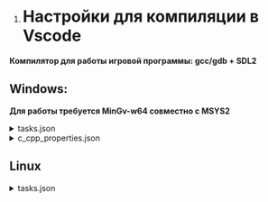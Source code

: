 1. # Настройки для компиляции в Vscode

**Компилятор для работы игровой программы: gcc/gdb + SDL2**

## Windows: 
**Для работы требуется MinGv-w64 совместно с MSYS2**

<details>
  <summary>tasks.json</summary>

  {
      "version": "2.0.0",
      "tasks": [
      {
          "label": "Build Tamagotchi Game",
          "type": "shell",
          "command": "C:\\msys64\\mingw64\\bin\\gcc.exe",
          "args": [
          "-fdiagnostics-color=always",
          "-g",
          "src/main.c",
          "src/graphics.c",
          "src/scene_manager.c",
          "src/menu_scene.c",
          "src/game_scene.c",
          "src/ui.c",
          "src/pet.c",
          "-o",
          "${workspaceFolder}\\game.exe",
          "-I", "${workspaceFolder}\\include",
          "-I", "C:\\msys64\\mingw64\\include\\SDL2",
          "-L", "C:\\msys64\\mingw64\\lib",
          "-lmingw32",
          "-lSDL2main",
          "-lSDL2",
          "-lSDL2_image",     
          "-lpng16", 
          "-lz", 
          "-ljpeg"     
          ],
          "options": {
          "cwd": "${workspaceFolder}"
          },
          "problemMatcher": ["$gcc"],
          "group": {
          "kind": "build",
          "isDefault": true
          }
      }
      ]
  }          
</details>

<details>
  <summary>c_cpp_properties.json</summary>

    {
        "configurations": [
        {
            "name": "Win32",
            "includePath": [
                "${workspaceFolder}/**",
                "C:/msys64/mingw64/include",
                "C:/msys64/mingw64/include/SDL2"                
            ],
            "defines": [
                "_DEBUG",
                "UNICODE",
                "_UNICODE"
            ],
            "windowsSdkVersion": "10.0.19041.0",
            "compilerPath": "cl.exe",
            "cStandard": "c17",
            "cppStandard": "c++17",
            "intelliSenseMode": "windows-msvc-x64"
        }
    ],
        "version": 4
    }
</details>

## Linux

<details>
  <summary>tasks.json</summary>
  
    {
      "version": "2.0.0",
      "tasks": [
        {
          "label": "Build Tamagotchi Game",
          "type": "shell",
          "command": "gcc",
          "args": [
            "-fdiagnostics-color=always",
            "-g",
            "src/main.c",
            "src/graphics.c",
            "src/scene_manager.c",
            "src/menu_scene.c",
            "src/game_scene.c",
            "src/ui.c",
            "src/pet.c",
            "-o",
            "${workspaceFolder}/game",
            "-I", "${workspaceFolder}/include",
            "-lSDL2main",
            "-lSDL2",
            "-lSDL2_image",  
          ],
          "options": {
            "cwd": "${workspaceFolder}"
          },
          "problemMatcher": [
            "$gcc"
          ],
          "group": {
            "kind": "build",
            "isDefault": true
          }
        }
      ]
    }
</details>
